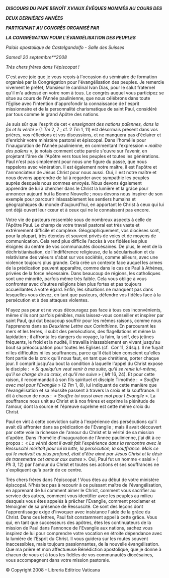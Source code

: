 ***DISCOURS DU PAPE BENOÎT XVI******AUX ÉVÊQUES NOMMÉS AU COURS DES***

***DEUX DERNIÈRES ANNÉES***

***PARTICIPANT AU CONGRÈS ORGANISÉ PAR***

***LA CONGRÉGATION POUR L'ÉVANGÉLISATION DES PEUPLES***

*Palais apostolique de Castelgandolfo - Salle des Suisses*

*Samedi 20 septembre**2008*

*Très chers frères dans l'épiscopat !*

C'est avec joie que je vous reçois à l'occasion du séminaire de formation organisé par la Congrégation pour l'évangélisation des peuples. Je remercie vivement le préfet, Monsieur le cardinal Ivan Dias, pour le salut fraternel qu'il m'a adressé en votre nom à tous. Le congrès auquel vous participez se situe au cours de l'Année paulinienne, que nous célébrons dans toute l'Eglise avec l'intention d'approfondir la connaissance de l'esprit missionnaire et de la personnalité charismatique de saint Paul, considéré par tous comme le grand Apôtre des nations.

Je suis sûr que l'esprit de cet « *enseignant des nations païennes, dans la foi et la vérité* » (1 *Tm* 2, 7 ; cf. 2 *Tm* 1, 11) est désormais présent dans vos prières, vos réflexions et vos discussions, et ne manquera pas d'éclairer et d'enrichir votre ministère pastoral et épiscopal. Dans l'homélie pour l'inauguration de l'Année paulinienne, en commentant l'expression « *maître des païens* », je notais comment cette parole s'ouvre sur l'avenir, en projetant l'âme de l'Apôtre vers tous les peuples et toutes les générations. Paul n'est pas simplement pour nous une figure du passé, que nous rappelons avec vénération. Il est également notre maître, il est l'apôtre et l'annonciateur de Jésus Christ pour nous aussi. Oui, il est notre maître et nous devons apprendre de lui à regarder avec sympathie les peuples auprès desquels nous sommes envoyés. Nous devons également apprendre de lui à chercher dans le Christ la lumière et la grâce pour annoncer aujourd'hui la Bonne Nouvelle ; nous devons nous inspirer de son exemple pour parcourir inlassablement les sentiers humains et géographiques du monde d'aujourd'hui, en apportant le Christ à ceux qui lui ont déjà ouvert leur cœur et à ceux qui ne le connaissent pas encore.

Votre vie de pasteurs ressemble sous de nombreux aspects à celle de l'Apôtre Paul. Le champ de votre travail pastoral est très vaste et extrêmement difficile et complexe. Géographiquement, vos diocèses sont, pour la plupart, très étendus et souvent privés de voies et de moyens de communication. Cela rend plus difficile l'accès à vos fidèles les plus éloignés du centre de vos communautés diocésaines. De plus, le vent de la déchristianisation, de l'indifférence religieuse, de la sécularisation et du relativisme des valeurs s'abat sur vos sociétés, comme ailleurs, avec une violence toujours plus grande. Cela crée un contexte face auquel les armes de la prédication peuvent apparaître, comme dans le cas de Paul à Athènes, privées de la force nécessaire. Dans beaucoup de régions, les catholiques sont une minorité, parfois même très faible. Cela vous oblige à vous confronter avec d'autres religions bien plus fortes et pas toujours accueillantes à votre égard. Enfin, les situations ne manquent pas dans lesquelles vous devez, en tant que pasteurs, défendre vos fidèles face à la persécution et à des attaques violentes.

N'ayez pas peur et ne vous découragez pas face à tous ces inconvénients, même s'ils sont parfois pénibles, mais laissez-vous conseiller et inspirer par saint Paul, qui dut beaucoup souffrir pour les mêmes raisons, comme nous l'apprenons dans sa *Deuxième Lettre aux Corinthiens.* En parcourant les mers et les terres, il subit des persécutions, des flagellations et même la lapidation ; il affronta les dangers du voyage, la faim, la soif, des jeûnes fréquents, le froid et la nudité, il travailla inlassablement en vivant jusqu'au bout sa préoccupation pour toutes les Eglises (cf.  *Cor* 11, 24sq.). Il ne fuyait ni les difficultés ni les souffrances, parce qu'il était bien conscient qu'elles font partie de la croix qu'il nous faut, en tant que chrétiens, porter chaque jour. Il comprit jusqu'au bout la condition à laquelle l'appel du Christ expose le disciple :  « *Si quelqu'un veut venir à ma suite, qu'il se renie lui-même, qu'il se charge de sa croix, et qu'il me suive* » ( *Mt* 16, 24). Et pour cette raison, il recommandait à son fils spirituel et disciple Timothée :  « *Souffre avec moi pour l'Evangile* » (2 *Tm* 1, 8), lui indiquant de cette manière que l'évangélisation et sa réussite passent à travers la croix et la souffrance. Il dit à chacun de nous :  « *Souffre toi aussi avec moi pour l'Evangile* ». La souffrance nous unit au Christ et à nos frères et exprime la plénitude de l'amour, dont la source et l'épreuve suprême est cette même croix du Christ.

Paul en vint à cette conviction suite à l'expérience des persécutions qu'il avait dû affronter dans sa prédication de l'Evangile ; mais il avait découvert par cette voie la richesse de l'amour du Christ et la vérité de sa mission d'apôtre. Dans l'homélie d'inauguration de l'Année paulinienne, j'ai dit à ce propos :  « *La vérité dont il avait fait l'expérience dans la rencontre avec le Ressuscité méritait pour lui la lutte, la persécution, la souffrance. Mais ce qui le motivait au plus profond, était d'être aimé par Jésus Christ et le désir de transmettre cet amour aux autres* ». Oui, Paul fut un homme « saisi » ( *Ph* 3, 12) par l'amour du Christ et toutes ses actions et ses souffrances ne s'expliquent qu'à partir de ce centre.

Très chers frères dans l'épiscopat ! Vous êtes au début de votre ministère épiscopal. N'hésitez pas à recourir à ce puissant maître de l'évangélisation, en apprenant de lui comment aimer le Christ, comment vous sacrifier au service des autres, comment vous identifier avec les peuples au milieu desquels vous êtes appelés à prêcher l'Evangile, comment proclamer et témoigner de sa présence de Ressuscité. Ce sont des leçons dont l'apprentissage exige d'invoquer avec insistance l'aide de la grâce du Christ. Dans ces lettres, Paul fait constamment appel à cette grâce. Vous qui, en tant que successeurs des apôtres, êtes les continuateurs de la mission de Paul dans l'annonce de l'Evangile aux nations, sachez vous inspirez de lui pour comprendre votre vocation en étroite dépendance avec la lumière de l'Esprit du Christ. Il vous guidera sur les routes souvent inaccessibles, mais toujours passionnantes, de la nouvelle évangélisation. Que ma prière et mon affectueuse Bénédiction apostolique, que je donne à chacun de vous et à tous les fidèles de vos communautés diocésaines, vous accompagnent dans votre mission pastorale.

© Copyright 2008 - Libreria Editrice Vaticana